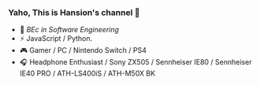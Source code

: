 ### Yaho, This is Hansion's channel 👋

- 🍻 _BEc in Software Engineering_
- ⚡ JavaScript / Python.
- 🎮 Gamer / PC / Nintendo Switch / PS4
- 🎧 Headphone Enthusiast / Sony ZX505 / Sennheiser IE80 / Sennheiser IE40 PRO / ATH-LS400iS / ATH-M50X BK
